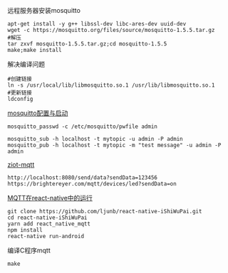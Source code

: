

远程服务器安装mosquitto
```
apt-get install -y g++ libssl-dev libc-ares-dev uuid-dev
wget -c https://mosquitto.org/files/source/mosquitto-1.5.5.tar.gz
#解压
tar zxvf mosquitto-1.5.5.tar.gz;cd mosquitto-1.5.5
make;make install
```
解决编译问题
```
#创建链接
ln -s /usr/local/lib/libmosquitto.so.1 /usr/lib/libmosquitto.so.1
#更新链接
ldconfig
```


<a href="https://brightereyer2.github.io/2020/02/15//articles/2020/02/15/1581731864000.html/" target="_blank">mosquitto配置与启动</a><br>
```
mosquitto_passwd -c /etc/mosquitto/pwfile admin

mosquitto_sub -h localhost -t mytopic -u admin -P admin
mosquitto_pub -h localhost -t mytopic -m "test message" -u admin -P admin
```

<a href="https://github.com/yuanabc/ziot-mqtt.git" target="_blank">ziot-mqtt</a>
```
http://localhost:8080/send/data?sendData=123456
https://brightereyer.com/mqtt/devices/led?sendData=on
```

<a href="https://www.cnblogs.com/founderswitch/p/10791931.html" target="_blank">MQTT在react-native中的运行</a><br>
```
git clone https://github.com/ljunb/react-native-iShiWuPai.git
cd react-native-iShiWuPai 
yarn add react_native_mqtt
npm install
react-native run-android
```


编译C程序mqtt
```
make
```

